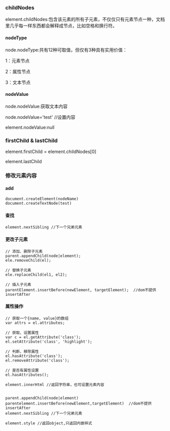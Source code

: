 ### childNodes
element.childNodes:包含该元素的所有子元素，不仅仅只有元素节点一种，文档里几乎每一样东西都会解释成节点，比如空格和换行符。


#### nodeType
node.nodeType:共有12种可取值，但仅有3种具有实用价值：

1：元素节点

2：属性节点

3：文本节点


#### nodeValue
node.nodeValue:获取文本内容

node.nodeValue='test' //设置内容

element.nodeValue:null

### firstChild & lastChild
element.firstChild = element.childNodes[0]

element.lastChild

### 修改元素内容
#### add
```
document.createElement(nodeName)
document.createTextNode(test)
```

#### 查找
```
element.nextSibling //下一个兄弟元素
```

#### 更改子元素
```
// 添加、删除子元素
parent.appendChild(node|element);
ele.removeChild(el);

// 替换子元素
ele.replaceChild(el1, el2);

// 插入子元素
parentElement.insertBefore(newElement, targetElement);  //dom不提供insertAfter
```

#### 属性操作
```
// 获取一个{name, value}的数组
var attrs = el.attributes;

// 获取、设置属性
var c = el.getAttribute('class');
el.setAttribute('class', 'highlight');

// 判断、移除属性
el.hasAttribute('class');
el.removeAttribute('class');

// 是否有属性设置
el.hasAttributes();
```

```
element.innerHtml //返回字符串，也可设置元素内容


parent.appendChild(node|element)
parentelement.insertBefore(newElement,targetElement)  //dom不提供insertAfter
element.nextSibling //下一个兄弟元素

element.style //返回object,只返回内嵌样式
```

